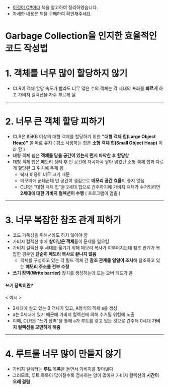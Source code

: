* [이것이 C#이다](https://www.hanbit.co.kr/store/books/look.php?p_code=B6673972966) 책을 참고하여 정리하였습니다.
* 자세한 내용은 책을 구매하여 확인해주세요

Garbage Collection을 인지한 효율적인 코드 작성법
===

# 1. 객체를 너무 많이 할당하지 않기
* CLR이 객체 할당 속도가 빨라도 너무 많은 수의 객체는 각 세대의 포화를 **빠르게** 하고 가비지 컬렉션을 자주 부르게 됨


***
# 2. 너무 큰 객체 할당 피하기
* CLR은 85KB 이상의 대형 객체를 할당하기 위한 **"대형 객체 힙(Large Object Heap)"** 을 따로 유지 ( 평소 사용하는 힙은 **소형 객체 힙(Small Object Heap)** 이라 함 )
* 대형 객체 힙은 **객체를 담을 공간이 있는지 먼저 파악한 후 할당**함
* 대형 객체 힙은 메모리 정리 후 빈 공간에 차곡차곡 쌓아 넣었던 소형 객체 힙과 다르게 할당된 그 위치에 두게 됨
   * 복사 비용이 너무 크기 때문
   * 메모리에 군데군데 빈 공간이 생김으로 **메모리 공간 효율**이 좋지 않음
   *  CLR은 "대형 객체 힙"을 2세대 힙으로 간주하기에 가비지 객체가 수거되려면 **2세대에 대한 가비지 컬렉션이 수행** ( 프로그램이 멈춤 )

***
# 3. 너무 복잡한 참조 관계 피하기
* 코드 가독성을 위해서라도 하지 않아야 함
* 가비지 컬렉션 후에 **살아남은 객체**들이 문제를 일으킴
* 가비지 컬렉션 후 세대를 옮기기 위해 메모리 복사가 이루어지는데 참조 관계가 복잡한 경우엔 **단순히 메모리 복사로 끝나지 않음**
   * 객체를 구성하고 있는 각 필드 객체 간 **참조 관계를 일일이 조사**해 참조하고 있는 **메모리 주소를 전부 수정**
* **쓰기 장벽(Write barrier)** 장치를 생성하는데 드는 오버 헤드가 큼


#### 쓰기 장벽이란?
< 예시 >
* 2세대에 살고 있는 B 객체가 있고, A형식의 객체 a를 생성
* a는 0세대에 있기 때문에 가비지 컬렉션에 의해 수거될 위험에 노출
* 이때, CLR은 "쓰기 장벽"을 통해 a가 루트를 갖고 있는 것으로 간주해 0세대 **가비지 컬렉션을 모면하게 해줌**

***
# 4. 루트를 너무 많이 만들지 않기
* 가비지 컬렉터는 **루트 목록**을 돌면서 가비지를 찾아낸다
* 그러므로, 루트 목록이 많아질수록 검사하는 양이 많아져 가비지 컬렉션의 **시간이 오래 걸림**
